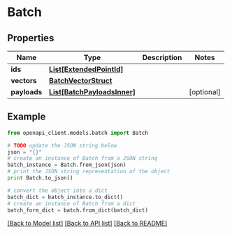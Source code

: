 # Batch


## Properties
Name | Type | Description | Notes
------------ | ------------- | ------------- | -------------
**ids** | [**List[ExtendedPointId]**](ExtendedPointId.md) |  | 
**vectors** | [**BatchVectorStruct**](BatchVectorStruct.md) |  | 
**payloads** | [**List[BatchPayloadsInner]**](BatchPayloadsInner.md) |  | [optional] 

## Example

```python
from openapi_client.models.batch import Batch

# TODO update the JSON string below
json = "{}"
# create an instance of Batch from a JSON string
batch_instance = Batch.from_json(json)
# print the JSON string representation of the object
print Batch.to_json()

# convert the object into a dict
batch_dict = batch_instance.to_dict()
# create an instance of Batch from a dict
batch_form_dict = batch.from_dict(batch_dict)
```
[[Back to Model list]](../README.md#documentation-for-models) [[Back to API list]](../README.md#documentation-for-api-endpoints) [[Back to README]](../README.md)


